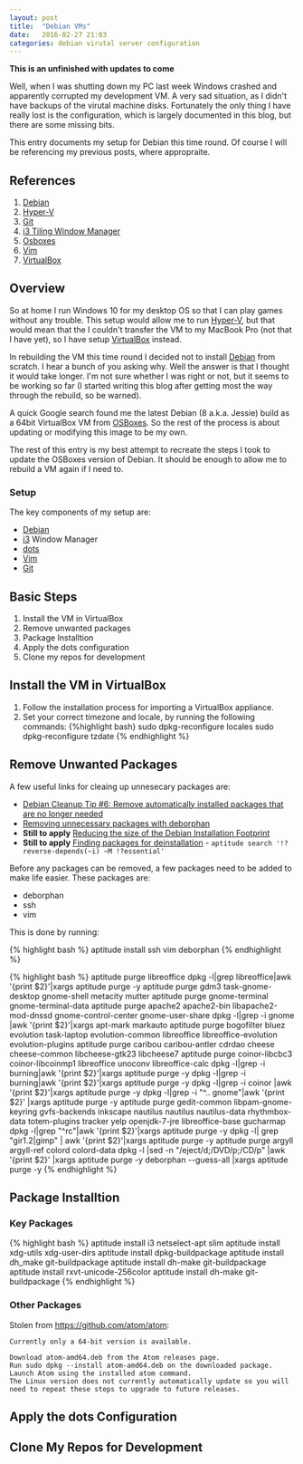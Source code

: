 ```yaml
---
layout: post
title:  "Debian VMs"
date:   2016-02-27 21:03
categories: debian virutal server configuration
---
```


**This is an unfinished with updates to come**

Well, when I was shutting down my PC last week Windows crashed and apparently corrupted my development VM.  A very sad situation, as I didn't have backups of the virutal machine disks.  Fortunately the only thing I have really lost is the configuration, which is largely documented in this blog, but there are some missing bits.

This entry documents my setup for Debian this time round.  Of course I will be referencing my previous posts, where appropraite.

## References
[vbox]: https://www.virtualbox.org/ "VirtualBox"
[hv]: https://msdn.microsoft.com/en-us/virtualization/hyperv_on_windows/windows_welcome?f=255&MSPPError=-2147217396 "Hyper-V"
[deb]: https://www.debian.org/ "Debian"
[osb]: http://www.osboxes.org/debian-8-jessie-images-available-for-virtualbox-and-vmware/ "Debian 8 from OSBoxes"
[git]: https://git-scm.com/ "Git distributed version control system"
[i3]: http://i3wm.org/ "i3 tiling window manager"
[vim]: http://www.vim.org/" "VIm - Vi Improved"
[dots]: https://github.com/EvanPurkhiser/dots/blob/master/README.md "Dots - A dotfile Management Tool"
[debreduce]: https://wiki.debian.org/ReduceDebian "Reduce Debian's Install Size"

1. [Debian][deb]
2. [Hyper-V][hv]
3. [Git][git]
4. [i3 Tiling Window Manager][i3]
3. [Osboxes][osb]
4. [Vim][vim]
3. [VirtualBox][vbox]

## Overview

So at home I run Windows 10 for my desktop OS so that I can play games without any trouble.  This setup would allow me to run [Hyper-V][hv], but that would mean that the I couldn't transfer the VM to my MacBook Pro (not that I have yet), so I have setup [VirtualBox][vbox] instead.

In rebuilding the VM this time round I decided not to install [Debian][deb] from scratch.  I  hear a bunch of you asking why.  Well the answer is that I thought it would take longer.  I'm not sure whether I was right or not, but it seems to be working so far (I started writing this blog after getting most the way through the rebuild, so be warned).

A quick Google search found me the latest Debian (8 a.k.a. Jessie) build as a 64bit VirtualBox VM from [OSBoxes][osb].  So the rest of the process is about updating or modifying this image to be my own.

The rest of this entry is my best attempt to recreate the steps I took to update the OSBoxes version of Debian.  It should be enough to allow me to rebuild a VM again if I need to.

### Setup

The key components of my setup are:

* [Debian][deb]
* [i3][i3] Window Manager
* [dots][dots]
* [Vim][vim]
* [Git][git]


## Basic Steps

1. Install the VM in VirtualBox
2. Remove unwanted packages
3. Package Installtion
3. Apply the dots configuration
4. Clone my repos for development

## Install the VM in VirtualBox

1. Follow the installation process for importing a VirtualBox appliance.
1. Set your correct timezone and locale, by running the following commands:
{%highlight bash}
sudo dpkg-reconfigure locales
sudo dpkg-reconfigure tzdate
{% endhighlight %}

## Remove Unwanted Packages

A few useful links for cleaing up unnesecary packages are:

* [Debian Cleanup Tip #6: Remove automatically installed packages that are no longer needed](https://raphaelhertzog.com/2011/03/07/debian-cleanup-tip-6-remove-automatically-installed-packages/)
* [Removing unnecessary packages with deborphan](https://www.debian-administration.org/article/134/Removing_unnecessary_packages_with_deborphan)
* **Still to apply** [Reducing the size of the Debian Installation Footprint](https://wiki.debian.org/ReduceDebian)
* **Still to apply** [Finding packages for deinstallation](http://www.vitavonni.de/blog/201103/2011031502-finding-packages-for-deinstallation.html) - `aptitude search '!?reverse-depends(~i) ~M !?essential'`

Before any packages can be removed, a few packages need to be added to make life easier.  These packages are:

* deborphan
* ssh
* vim

This is done by running:

{% highlight bash %}
aptitude install ssh vim deborphan
{% endhighlight %}

{% highlight bash %}
aptitude purge libreoffice
dpkg -l|grep libreoffice|awk '{print $2}'|xargs aptitude purge -y
aptitude purge gdm3 task-gnome-desktop gnome-shell metacity mutter
aptitude purge gnome-terminal gnome-terminal-data
aptitude purge apache2 apache2-bin libapache2-mod-dnssd gnome-control-center gnome-user-share
dpkg -l|grep -i gnome |awk '{print $2}'|xargs apt-mark markauto
aptitude purge bogofilter bluez evolution task-laptop evolution-common libreoffice libreoffice-evolution evolution-plugins
aptitude purge caribou caribou-antler cdrdao cheese cheese-common libcheese-gtk23 libcheese7
aptitude purge coinor-libcbc3 coinor-libcoinmp1 libreoffice unoconv libreoffice-calc
dpkg -l|grep -i burning|awk '{print $2}'|xargs aptitude purge -y
dpkg -l|grep -i burning|awk '{print $2}'|xargs aptitude purge -y
dpkg -l|grep -i coinor |awk '{print $2}'|xargs aptitude purge -y
dpkg -l|grep -i "^..  gnome"|awk '{print $2}' |xargs aptitude purge -y
aptitude purge gedit-common libpam-gnome-keyring gvfs-backends inkscape nautilus nautilus nautilus-data rhythmbox-data totem-plugins tracker yelp openjdk-7-jre libreoffice-base gucharmap
dpkg -l|grep "^rc"|awk '{print $2}'|xargs aptitude purge -y
dpkg -l| grep "gir1.2\|gimp" | awk '{print $2}'|xargs aptitude purge -y
aptitude purge argyll argyll-ref colord colord-data
dpkg -l |sed -n "/eject/d;/DVD/p;/CD/p" |awk '{print $2}' |xargs aptitude purge -y
deborphan --guess-all |xargs aptitude purge -y
{% endhighlight %}

## Package Installtion

### Key Packages

{% highlight bash %}
aptitude install i3 netselect-apt slim
aptitude install xdg-utils xdg-user-dirs
aptitude install dpkg-buildpackage
aptitude install dh_make git-buildpackage
aptitude install dh-make git-buildpackage
aptitude install rxvt-unicode-256color
aptitude install dh-make git-buildpackage
{% endhighlight %}

### Other Packages

Stolen from https://github.com/atom/atom:
```
Currently only a 64-bit version is available.

Download atom-amd64.deb from the Atom releases page.
Run sudo dpkg --install atom-amd64.deb on the downloaded package.
Launch Atom using the installed atom command.
The Linux version does not currently automatically update so you will need to repeat these steps to upgrade to future releases.
```

## Apply the dots Configuration

## Clone My Repos for Development
